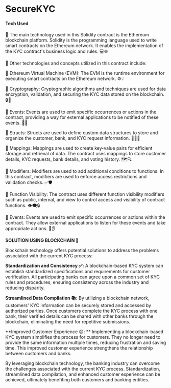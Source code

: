 # SecureKYC

#### Tech Used
🔹 The main technology used in this Solidity contract is the Ethereum blockchain platform. Solidity is the programming language used to write smart contracts on the Ethereum network. It enables the implementation of the KYC contract's business logic and rules. 💻🌐

🔹 Other technologies and concepts utilized in this contract include:


🔸 Ethereum Virtual Machine (EVM): The EVM is the runtime environment for executing smart contracts on the Ethereum network. ⚙️💡

🔸 Cryptography: Cryptographic algorithms and techniques are used for data encryption, validation, and securing the KYC data stored on the blockchain. 🔒🔑

🔸 Events: Events are used to emit specific occurrences or actions in the contract, providing a way for external applications to be notified of these events. 📢📡

🔸 Structs: Structs are used to define custom data structures to store and organize the customer, bank, and KYC request information. 🏢👥📝

🔸 Mappings: Mappings are used to create key-value pairs for efficient storage and retrieval of data. The contract uses mappings to store customer details, KYC requests, bank details, and voting history. 🗺️🔍

🔸 Modifiers: Modifiers are used to add additional conditions to functions. In this contract, modifiers are used to enforce access restrictions and validation checks. ✅🛡️

🔸 Function Visibility: The contract uses different function visibility modifiers such as public, internal, and view to control access and visibility of contract functions. 👁️‍🗨️🔒

🔸 Events: Events are used to emit specific occurrences or actions within the contract. They allow external applications to listen for these events and take appropriate actions. 📢👂


**SOLUTION USING BLOCKCHAIN 🧱**

Blockchain technology offers potential solutions to address the problems associated with the current KYC process:

**Standardization and Consistency ✅:** A blockchain-based KYC system can establish standardized specifications and requirements for customer verification. All participating banks can agree upon a common set of KYC rules and procedures, ensuring consistency across the industry and reducing disparity.

**Streamlined Data Compilation 📚:** By utilizing a blockchain network, customers' KYC information can be securely stored and accessed by authorized parties. Once customers complete the KYC process with one bank, their verified details can be shared with other banks through the blockchain, eliminating the need for repetitive submissions.

**Improved Customer Experience 😊: ** Implementing a blockchain-based KYC system simplifies the process for customers. They no longer need to provide the same information multiple times, reducing frustration and saving time. This improved customer experience strengthens the relationship between customers and banks.

By leveraging blockchain technology, the banking industry can overcome the challenges associated with the current KYC process. Standardization, streamlined data compilation, and enhanced customer experience can be achieved, ultimately benefiting both customers and banking entities.
